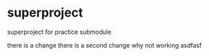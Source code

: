 # superproject
superproject for practice submodule

there is a change
there is a second change
why not working
asdfasf
